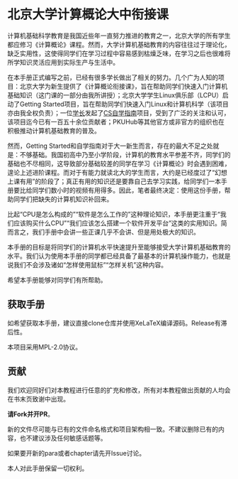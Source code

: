 # 北京大学计算概论大中衔接课

计算机基础科学教育是我国近些年一直努力推进的教育之一，北京大学的所有学生都应修习《计算概论》课程。然而，大学计算机基础教育的内容往往过于理论化，缺乏实用性，这使得同学们在学习过程中容易感到枯燥乏味，在学习之后也很难将所学知识灵活应用到实际生产与生活中。

在本手册正式编写之前，已经有很多学长做出了相关的努力。几个广为人知的项目：北京大学为新生提供了《计算概论衔接课》，旨在帮助同学们快速入门计算机基础知识（这门课的一部分由我所讲授）；北京大学学生Linux俱乐部（LCPU）启动了Getting Started项目，旨在帮助同学们快速入门Linux和计算机科学（该项目亦由我全权负责）；一位[学长](https://github.com/PKUFlyingPig)发起了[CS自学指南](https://csdiy.wiki/)项目，受到了广泛的关注和认可，该项目迄今已有一百五十余位贡献者；PKUHub等其他官方或非官方的组织也在积极推动计算机基础教育的普及。

然而，Getting Started和自学指南对于大一新生而言，存在的最大不足之处就是：不够基础。我国初高中乃至小学阶段，计算机的教育水平参差不齐，同学们的基础也不尽相同，这导致部分基础较差的同学在学习《计算概论》时会遇到困难，遑论上述进阶课程。而对于有能力就读北大的学生而言，大约是已经度过了“幻想上课有用”的阶段了；真正有用的知识还是要靠自己去学习实践，给同学们一本手册要比给同学们数小时的视频有用得多。因此，笔者最终决定：使用这份手册，帮助同学们把缺失的计算机知识补回来。

比起“CPU是怎么构成的”“软件是怎么工作的”这种理论知识，本手册更注重于“我们应该购买什么CPU”“我们应该怎么搭建一个软件开发平台”这类的实用知识。简而言之，我们手册中会讲一些正课几乎不会讲、但是用处极大的知识。

本手册的目标是将同学们的计算机水平快速提升至能够接受大学计算机基础教育的水平。我们认为使用本手册的同学都已经具备了最基本的计算机操作能力，也就是说我们不会涉及诸如“怎样使用鼠标”“怎样关机”这种内容。

希望本手册能够对同学们有所帮助。

## 获取手册

如希望获取本手册，建议直接clone仓库并使用XeLaTeX编译源码。Release有滞后性。

本项目采用MPL-2.0协议。

## 贡献

我们欢迎同好们对本教程进行任意的扩充和修改，所有对本教程做出贡献的人均会在书末页致谢中出现。

**请Fork并开PR**。

新的文件尽可能与已有的文件命名格式和项目架构相一致。不建议删除已有的内容，也不建议涉及任何敏感话题等。

如果要开新的para或者chapter请先开Issue讨论。

本人对此手册保留一切权利。
